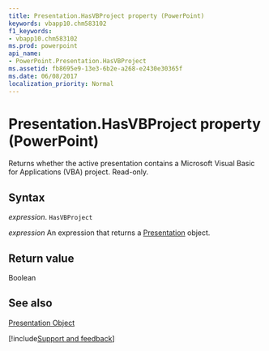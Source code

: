```yaml
---
title: Presentation.HasVBProject property (PowerPoint)
keywords: vbapp10.chm583102
f1_keywords:
- vbapp10.chm583102
ms.prod: powerpoint
api_name:
- PowerPoint.Presentation.HasVBProject
ms.assetid: fb8695e9-13e3-6b2e-a268-e2430e30365f
ms.date: 06/08/2017
localization_priority: Normal
---
```



# Presentation.HasVBProject property (PowerPoint)

Returns whether the active presentation contains a Microsoft Visual Basic for Applications (VBA) project. Read-only.


## Syntax

_expression_. `HasVBProject`

 _expression_ An expression that returns a [Presentation](PowerPoint.Presentation.md) object.


## Return value

Boolean


## See also


[Presentation Object](PowerPoint.Presentation.md)

[!include[Support and feedback](~/includes/feedback-boilerplate.md)]
